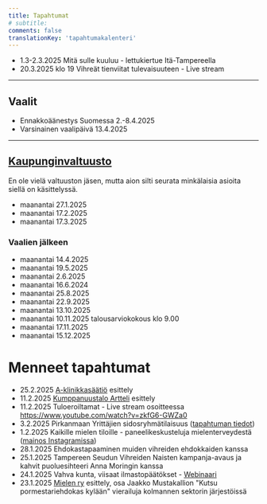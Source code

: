 ```yaml
---
title: Tapahtumat
# subtitle:
comments: false
translationKey: 'tapahtumakalenteri'
---
```





- 1.3-2.3.2025 Mitä sulle kuuluu - lettukiertue Itä-Tampereella
- 20.3.2025 klo 19 Vihreät tienviitat tulevaisuuteen - Live stream


---

## Vaalit
- Ennakkoäänestys Suomessa 2.-8.4.2025
- Varsinainen vaalipäivä 13.4.2025

---

## [Kaupunginvaltuusto](https://www.tampere.fi/paattajat-ja-paatokset/kaupunginvaltuusto)

En ole vielä valtuuston jäsen, mutta aion silti seurata minkälaisia asioita siellä on käsittelyssä.

- maanantai 27.1.2025  
- maanantai 17.2.2025  
- maanantai 17.3.2025  
### Vaalien jälkeen
- maanantai 14.4.2025  
- maanantai 19.5.2025  
- maanantai 2.6.2025  
- maanantai 16.6.2024  
- maanantai 25.8.2025  
- maanantai 22.9.2025  
- maanantai 13.10.2025  
- maanantai 10.11.2025 talousarviokokous klo 9.00  
- maanantai 17.11.2025  
- maanantai 15.12.2025



# Menneet tapahtumat

- 25.2.2025 [A-klinikkasäätiö](https://a-klinikkasaatio.fi/) esittely
- 11.2.2025 [Kumppanuustalo Artteli](https://www.artteli.fi/) esittely
- 11.2.2025 Tuloeroiltamat - Live stream osoitteessa https://www.youtube.com/watch?v=zkfG6-GWZa0
- 3.2.2025 Pirkanmaan Yrittäjien sidosryhmätilaisuus ([tapahtuman tiedot](https://www.yrittajat.fi/tapahtumat/pirkanmaan-yrittajien-sidosryhmatilaisuus/))
- 1.2.2025 Kaikille mielen tiloille - paneelikeskusteluja mielenterveydestä ([mainos Instagramissa](https://www.instagram.com/p/DEzwvFAKEao/?img_index=1))
- 28.1.2025 Ehdokastapaaminen muiden vihreiden ehdokkaiden kanssa
- 25.1.2025 Tampereen Seudun Vihreiden Naisten kampanja-avaus ja kahvit puoluesihteeri Anna Moringin kanssa
- 24.1.2025 Vahva kunta, viisaat ilmastopäätökset - [Webinaari](https://www.aalto.fi/fi/tapahtumat/vahva-kunta-viisaat-ilmastopaatokset)
- 23.1.2025 [Mielen ry](https://mielen.fi/) esittely, osa Jaakko Mustakallion "Kutsu pormestariehdokas kylään" vierailuja kolmannen sektorin järjestöissä